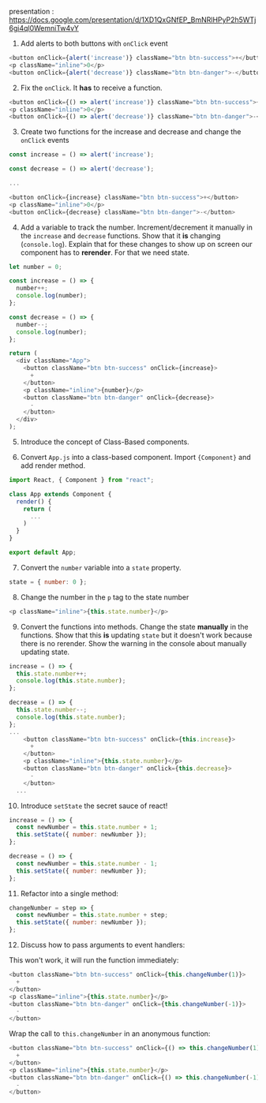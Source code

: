 presentation : https://docs.google.com/presentation/d/1XD1QxGNfEP_BmNRlHPyP2h5WTj6gi4ql0WemniTw4vY

1. Add alerts to both buttons with `onClick` event

```javascript
<button onClick={alert('increase')} className="btn btn-success">+</button>
<p className="inline">0</p>
<button onClick={alert('decrease')} className="btn btn-danger">-</button>
```

2. Fix the `onClick`. It **has** to receive a function.

```javascript
<button onClick={() => alert('increase')} className="btn btn-success">+</button>
<p className="inline">0</p>
<button onClick={() => alert('decrease')} className="btn btn-danger">-</button>
```

3. Create two functions for the increase and decrease and change the `onClick` events

```javascript
const increase = () => alert('increase');

const decrease = () => alert('decrease');

...

<button onClick={increase} className="btn btn-success">+</button>
<p className="inline">0</p>
<button onClick={decrease} className="btn btn-danger">-</button>
```

4. Add a variable to track the number.
   Increment/decrement it manually in the `increase` and `decrease` functions.
   Show that it **is** changing (`console.log`).
   Explain that for these changes to show up on screen our component has to **rerender**.
   For that we need state.

```javascript
let number = 0;

const increase = () => {
  number++;
  console.log(number);
};

const decrease = () => {
  number--;
  console.log(number);
};

return (
  <div className="App">
    <button className="btn btn-success" onClick={increase}>
      +
    </button>
    <p className="inline">{number}</p>
    <button className="btn btn-danger" onClick={decrease}>
      -
    </button>
  </div>
);
```

5. Introduce the concept of Class-Based components.

6. Convert `App.js` into a class-based component.
   Import `{Component}` and add render method.

```javascript
import React, { Component } from "react";

class App extends Component {
  render() {
    return (
      ...
    )
  }
}

export default App;
```

7. Convert the `number` variable into a `state` property.

```javascript
state = { number: 0 };
```

8. Change the number in the `p` tag to the state number

```javascript
<p className="inline">{this.state.number}</p>
```

9. Convert the functions into methods.
   Change the state **manually** in the functions.
   Show that this **is** updating `state` but it doesn't work because there is no rerender.
   Show the warning in the console about manually updating state.

```javascript
increase = () => {
  this.state.number++;
  console.log(this.state.number);
};

decrease = () => {
  this.state.number--;
  console.log(this.state.number);
};
...
    <button className="btn btn-success" onClick={this.increase}>
      +
    </button>
    <p className="inline">{this.state.number}</p>
    <button className="btn btn-danger" onClick={this.decrease}>
      -
    </button>
  ...
```

10. Introduce `setState` the secret sauce of react!

```javascript
increase = () => {
  const newNumber = this.state.number + 1;
  this.setState({ number: newNumber });
};

decrease = () => {
  const newNumber = this.state.number - 1;
  this.setState({ number: newNumber });
};
```

11. Refactor into a single method:

```javascript
changeNumber = step => {
  const newNumber = this.state.number + step;
  this.setState({ number: newNumber });
};
```

12. Discuss how to pass arguments to event handlers:

This won't work, it will run the function immediately:

```javascript
<button className="btn btn-success" onClick={this.changeNumber(1)}>
  +
</button>
<p className="inline">{this.state.number}</p>
<button className="btn btn-danger" onClick={this.changeNumber(-1)}>
  -
</button>
```

Wrap the call to `this.changeNumber` in an anonymous function:

```javascript
<button className="btn btn-success" onClick={() => this.changeNumber(1)}>
  +
</button>
<p className="inline">{this.state.number}</p>
<button className="btn btn-danger" onClick={() => this.changeNumber(-1)}>
  -
</button>
```
